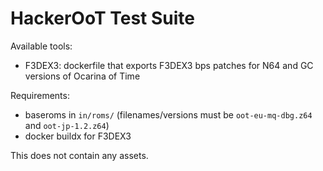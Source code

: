# HackerOoT Test Suite

Available tools:
- F3DEX3: dockerfile that exports F3DEX3 bps patches for N64 and GC versions of Ocarina of Time

Requirements:
- baseroms in `in/roms/` (filenames/versions must be `oot-eu-mq-dbg.z64` and `oot-jp-1.2.z64`)
- docker buildx for F3DEX3

This does not contain any assets.
